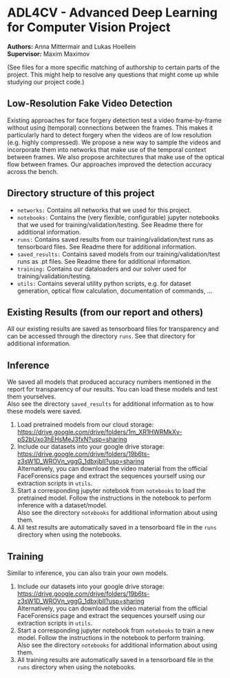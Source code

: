 # ADL4CV - Advanced Deep Learning for Computer Vision Project
<b>Authors:</b> Anna Mittermair and Lukas Hoellein <br>
<b>Supervisor:</b> Maxim Maximov

(See files for a more specific matching of authorship to certain parts of the project. This might help to resolve any questions that might come up while studying our project code.)

## Low-Resolution Fake Video Detection

Existing  approaches  for  face  forgery  detection  test  a video frame-by-frame without using (temporal) connections between  the  frames.    This  makes  it  particularly  hard  to detect forgery when the videos are of low resolution (e.g. highly  compressed).    We  propose  a  new  way  to  sample the videos and incorporate them into networks that make use of the temporal context between frames.  We also propose architectures that make use of the optical flow between frames.  Our approaches improved the detection accuracy across the bench.

## Directory structure of this project

- `networks:` Contains all networks that we used for this project.
- `notebooks:` Contains the (very flexible, configurable) jupyter notebooks that we used for training/validation/testing. See Readme there for additional information.
- `runs:` Contains saved results from our training/validation/test runs as tensorboard files. See Readme there for additional information.
- `saved_results:` Contains saved models from our training/validation/test runs as .pt files. See Readme there for additional information.
- `training:` Contains our dataloaders and our solver used for training/validation/testing.
- `utils:` Contains several utility python scripts, e.g. for dataset generation, optical flow calculation, documentation of commands, ...

## Existing Results (from our report and others)

All our existing results are saved as tensorboard files for transparency and can be accessed through the directory `runs`. See that directory for additional information.

## Inference

We saved all models that produced accuracy numbers mentioned in the report for transparency of our results. You can load these models and test them yourselves.
<br>Also see the directory `saved_results` for additional information as to how these models were saved.

1. Load pretrained models from our cloud storage: https://drive.google.com/drive/folders/1m_XR1HWRMkXv-pS2bUxo3hEHsMeJ3fxN?usp=sharing
2. Include our datasets into your google drive storage: https://drive.google.com/drive/folders/19b6ts-z3sW1D_WROVn_vggG_1dbxjbII?usp=sharing <br>
   Alternatively, you can download the video material from the official FaceForensics page and extract the sequences yourself using our extraction scripts in `utils`.
3. Start a corresponding jupyter notebook from `notebooks` to load the pretrained model. Follow the instructions in the notebook to perform inference with a dataset/model. <br> Also see the directory `notebooks` for additional information about using them.
4. All test results are automatically saved in a tensorboard file in the `runs` directory when using the notebooks.

## Training

Similar to inference, you can also train your own models.

1. Include our datasets into your google drive storage: https://drive.google.com/drive/folders/19b6ts-z3sW1D_WROVn_vggG_1dbxjbII?usp=sharing <br>
   Alternatively, you can download the video material from the official FaceForensics page and extract the sequences yourself using our extraction scripts in `utils`.
2. Start a corresponding jupyter notebook from `notebooks` to train a new model. Follow the instructions in the notebook to perform training. <br> Also see the directory `notebooks` for additional information about using them.
3. All training results are automatically saved in a tensorboard file in the `runs` directory when using the notebooks.

